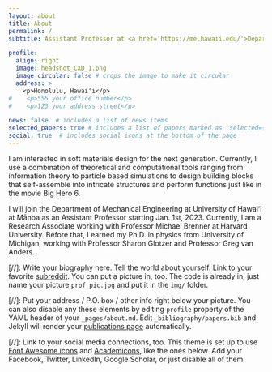 ```yaml
---
layout: about
title: About
permalink: /
subtitle: Assistant Professor at <a href='https://me.hawaii.edu/'>Department of Mechanical Engineering</a>, <a href='https://manoa.hawaii.edu/'>University of Hawaiʻi at Mānoa</a>

profile:
  align: right
  image: headshot_CXD_1.png
  image_circular: false # crops the image to make it circular
  address: >
    <p>Honolulu, Hawai'i</p>
#    <p>555 your office number</p>
#    <p>123 your address street</p>

news: false  # includes a list of news items
selected_papers: true # includes a list of papers marked as "selected={true}"
social: true  # includes social icons at the bottom of the page
---
```

I am interested in soft materials design for the next generation.  Currently, I use a combination of theoretical and computational tools ranging from information theory to particle based simulations to design building blocks that self-assemble into intricate structures and perform functions just like in the movie Big Hero 6.

I will join the Department of Mechanical Engineering at University of Hawaiʻi at Mānoa as an Assistant Professor starting Jan. 1st, 2023.  Currently, I am a Research Associate working with Professor Michael Brenner at Harvard University.  Before that, I earned my Ph.D. in physics from University of Michigan, working with Professor Sharon Glotzer and Professor Greg van Anders.
<!-- Dr. Chrisy Xiyu Du is a research associate working with Professor Michael Brenner at Harvard University focusing on soft materials design. She grew up in Nanjing, China and first came to the United States as a high school exchange student. After the exchange year, she was inspired to come to the United States for college and went to Beloit College for undergraduate studies in physics and mathematics. She earned her PhD in physics from University of Michigan, working with Professor Sharon Glotzer and Professor Greg van Anders. Dr. Du has also been active in various diversity and outreach initiatives. She is currently on the DSOFT Membership committee and has co-organized a GSOFT March Meeting short course in 2019. She was on the Physics Department DEI Committee at University of Michigan and was a junior coach for the US Physics Team in 2016. -->


[//]: Write your biography here. Tell the world about yourself. Link to your favorite [subreddit](http://reddit.com). You can put a picture in, too. The code is already in, just name your picture `prof_pic.jpg` and put it in the `img/` folder.

[//]: Put your address / P.O. box / other info right below your picture. You can also disable any these elements by editing `profile` property of the YAML header of your `_pages/about.md`. Edit `_bibliography/papers.bib` and Jekyll will render your [publications page](/al-folio/publications/) automatically.

[//]: Link to your social media connections, too. This theme is set up to use [Font Awesome icons](http://fortawesome.github.io/Font-Awesome/) and [Academicons](https://jpswalsh.github.io/academicons/), like the ones below. Add your Facebook, Twitter, LinkedIn, Google Scholar, or just disable all of them.
